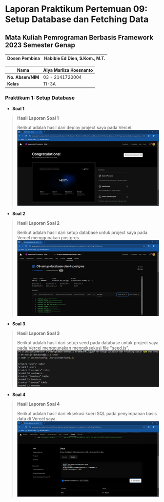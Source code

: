 # **Laporan Praktikum Pertemuan 09: Setup Database dan Fetching Data**
## **Mata Kuliah Pemrograman Berbasis Framework 2023 Semester Genap**

| **Dosen Pembina** | Habibie Ed Dien, S.Kom., M.T. |
|--|-----|

| **Nama** | Alya Marliza Koesnanto |
|--|-----|
| **No. Absen/NIM** | 03 - 2141720004 |
| **Kelas** | TI-3A |

### **Praktikum 1: Setup Database**

* **Soal 1**
> **Hasil Laporan Soal 1**
> 
>Berikut adalah hasil dari deploy project saya pada Vercel.
![Screenshot](assets-report/01.png)

* **Soal 2**
> **Hasil Laporan Soal 2**
> 
>Berikut adalah hasil dari setup database untuk project saya pada Vercel menggunakan postgres.
![Screenshot](assets-report/02.png)

* **Soal 3**
> **Hasil Laporan Soal 3**
> 
>Berikut adalah hasil dari setup seed pada database untuk project saya pada Vercel menggunakan mengeksekusi file "seed.js".
![Screenshot](assets-report/03.png)

* **Soal 4**
> **Hasil Laporan Soal 4**
> 
>Berikut adalah hasil dari eksekusi kueri SQL pada penyimpanan basis data di Vercel saya.
![Screenshot](assets-report/04.png)